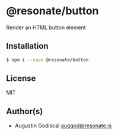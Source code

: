 # @resonate/button

Render an HTML button element

## Installation

```sh
$ npm i --save @resonate/button
```

## License

MIT

## Author(s)

- Augustin Godiscal <auggod@resonate.is>
